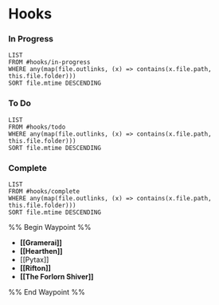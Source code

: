 # Hooks
### In Progress
```dataview
LIST
FROM #hooks/in-progress
WHERE any(map(file.outlinks, (x) => contains(x.file.path, this.file.folder)))
SORT file.mtime DESCENDING
```
### To Do
```dataview
LIST
FROM #hooks/todo
WHERE any(map(file.outlinks, (x) => contains(x.file.path, this.file.folder)))
SORT file.mtime DESCENDING
```
### Complete
```dataview
LIST
FROM #hooks/complete
WHERE any(map(file.outlinks, (x) => contains(x.file.path, this.file.folder)))
SORT file.mtime DESCENDING
```

%% Begin Waypoint %%
- **[[Gramerai]]**
- **[[Hearthen]]**
- [[Pytax]]
- **[[Rifton]]**
- **[[The Forlorn Shiver]]**

%% End Waypoint %%
